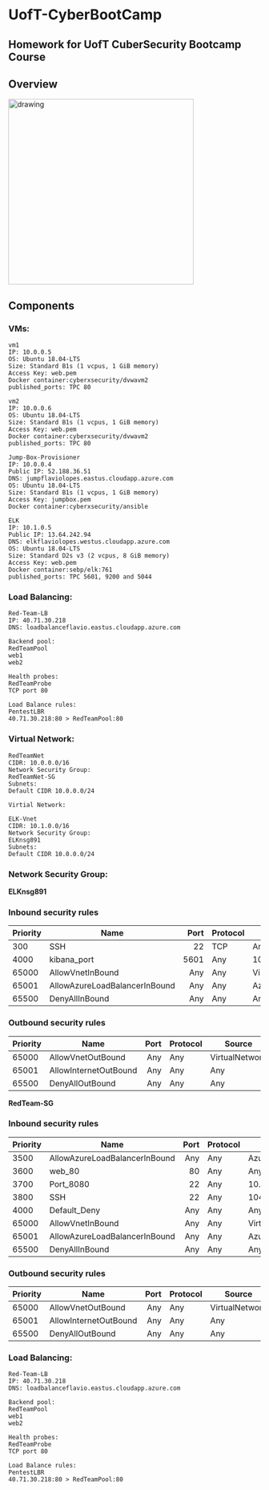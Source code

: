# UofT-CyberBootCamp

## Homework for UofT CuberSecurity Bootcamp Course

## Overview
<img src="../diagram/FlavioLopesDiagramUnit12.png" alt="drawing" style="width: 370px;">

## Components


### VMs:
```
vm1
IP: 10.0.0.5
OS: Ubuntu 18.04-LTS
Size: Standard B1s (1 vcpus, 1 GiB memory)
Access Key: web.pem
Docker container:cyberxsecurity/dvwavm2
published_ports: TPC 80

vm2
IP: 10.0.0.6
OS: Ubuntu 18.04-LTS
Size: Standard B1s (1 vcpus, 1 GiB memory)
Access Key: web.pem
Docker container:cyberxsecurity/dvwavm2
published_ports: TPC 80

Jump-Box-Provisioner
IP: 10.0.0.4
Public IP: 52.188.36.51
DNS: jumpflaviolopes.eastus.cloudapp.azure.com
OS: Ubuntu 18.04-LTS
Size: Standard B1s (1 vcpus, 1 GiB memory)
Access Key: jumpbox.pem
Docker container:cyberxsecurity/ansible

ELK
IP: 10.1.0.5
Public IP: 13.64.242.94
DNS: elkflaviolopes.westus.cloudapp.azure.com
OS: Ubuntu 18.04-LTS
Size: Standard D2s v3 (2 vcpus, 8 GiB memory)
Access Key: web.pem
Docker container:sebp/elk:761
published_ports: TPC 5601, 9200 and 5044
```

### Load Balancing:
```
Red-Team-LB
IP: 40.71.30.218
DNS: loadbalanceflavio.eastus.cloudapp.azure.com

Backend pool: 
RedTeamPool
web1
web2

Health probes:
RedTeamProbe
TCP port 80

Load Balance rules:
PentestLBR
40.71.30.218:80 > RedTeamPool:80
```

### Virtual Network:
```
RedTeamNet
CIDR: 10.0.0.0/16
Network Security Group:
RedTeamNet-SG
Subnets:
Default CIDR 10.0.0.0/24

Virtial Network:

ELK-Vnet
CIDR: 10.1.0.0/16
Network Security Group:
ELKnsg891
Subnets:
Default CIDR 10.0.0.0/24
```

### Network Security Group:


**ELKnsg891** 
### Inbound security rules
|Priority|Name|Port|Protocol|Source|Destination|Action
|---|---|---:|---|---|---|---:|
|300|SSH|22|TCP|Any|Any|Allow|
|4000|kibana_port|5601|Any|104.158.132.134|Any|Allow
|65000|AllowVnetInBound|Any|Any|VirtualNetwork|VirtualNetwork|Allow|
65001|AllowAzureLoadBalancerInBound|Any|Any|AzureLoadBalancer|Any|Allow
65500|DenyAllInBound|Any|Any|Any|Any|Deny

### Outbound security rules
|Priority|Name|Port|Protocol|Source|Destination|Action
|---|---|---:|---|---|---|---:|
|65000|AllowVnetOutBound|Any|Any|VirtualNetwork|VirtualNetwork|Allow
|65001|AllowInternetOutBound|Any|Any|Any|Internet|Allow
|65500|DenyAllOutBound|Any|Any|Any|Any|Deny


**RedTeam-SG**
### Inbound security rules
Priority|Name|Port|Protocol|Source|Destination|Action
|---|---|---:|---|---|---|---:|
3500|AllowAzureLoadBalancerInBound|Any|Any|AzureLoadBalancer|Any|Allow
3600|web_80|80|Any|Any|10.0.0.6,10.0.0.5|Allow
3700|Port_8080|22|Any|10.0.0.4|VirtualNetwork|Allow
3800|SSH|22|Any|104.158.132.134|10.0.0.4|Allow
4000|Default_Deny|Any|Any|Any|Any|Deny
65000|AllowVnetInBound|Any|Any|VirtualNetwork|VirtualNetwork|Allow
65001|AllowAzureLoadBalancerInBound|Any|Any|AzureLoadBalancer|Any|Allow
65500|DenyAllInBound|Any|Any|Any|Any|Deny

### Outbound security rules
Priority|Name|Port|Protocol|Source|Destination|Action
|---|---|---:|---|---|---|---:|
65000|AllowVnetOutBound|Any|Any|VirtualNetwork|VirtualNetwork|Allow
65001|AllowInternetOutBound|Any|Any|Any|Internet|Allow
65500|DenyAllOutBound|Any|Any|Any|Any|Deny


### Load Balancing: 
```
Red-Team-LB
IP: 40.71.30.218
DNS: loadbalanceflavio.eastus.cloudapp.azure.com

Backend pool: 
RedTeamPool
web1
web2

Health probes:
RedTeamProbe
TCP port 80

Load Balance rules:
PentestLBR
40.71.30.218:80 > RedTeamPool:80
```



